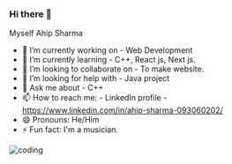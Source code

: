 ### Hi there 👋
Myself Ahip Sharma


- 🔭 I’m currently working on - Web Development
- 🌱 I’m currently learning - C++, React js, Next js.
- 👯 I’m looking to collaborate on - To make website.
- 🤔 I’m looking for help with - Java project
- 💬 Ask me about - C++
- 📫 How to reach me: - LinkedIn profile - https://www.linkedin.com/in/ahip-sharma-093060202/
- 😄 Pronouns: He/Him
- ⚡ Fun fact: I'm a musician.



![coding](https://user-images.githubusercontent.com/76726757/171139371-96260c2e-0b0a-4db3-8e7e-ace2f0ef6b43.gif)
